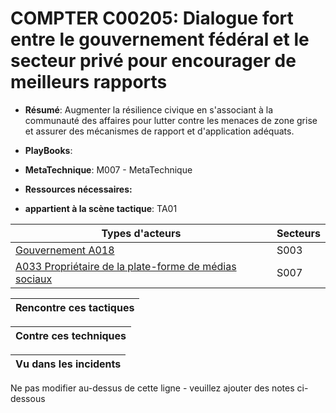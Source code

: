 # COMPTER C00205: Dialogue fort entre le gouvernement fédéral et le secteur privé pour encourager de meilleurs rapports

* **Résumé**: Augmenter la résilience civique en s'associant à la communauté des affaires pour lutter contre les menaces de zone grise et assurer des mécanismes de rapport et d'application adéquats.

* **PlayBooks**:

* **MetaTechnique**: M007 - MetaTechnique

* **Ressources nécessaires:**

* **appartient à la scène tactique**: TA01


|Types d'acteurs |Secteurs |
|----------- |------- |
|[Gouvernement A018](../../generated_pages/actortypes/A018.md) |S003 |
|[A033 Propriétaire de la plate-forme de médias sociaux](../../generated_pages/actortypes/A033.md) |S007 |



|Rencontre ces tactiques |
|---------------------- |



|Contre ces techniques |
|------------------------- |



|Vu dans les incidents |
|----------------- |


Ne pas modifier au-dessus de cette ligne - veuillez ajouter des notes ci-dessous